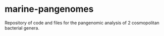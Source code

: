 # marine-pangenomes
Repository of code and files for the pangenomic analysis of 2 cosmopolitan bacterial genera. 
